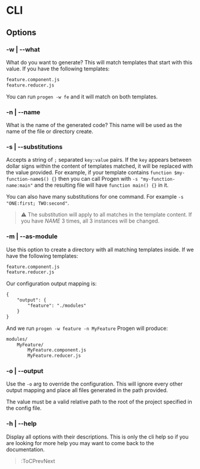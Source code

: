 # CLI

## Options

### -w | --what
What do you want to generate? This will match templates that start with this 
value. If you have the following templates:

```md | cli what
feature.component.js
feature.reducer.js
```

You can run `progen -w fe` and it will match on both templates.

### -n | --name
What is the name of the generated code? This name will be used as the name of 
the file or directory create.

### -s | --substitutions
Accepts a string of `;` separated `key:value` pairs. If the `key` appears between 
dollar signs within the content of templates matched, it will be replaced with the 
value provided. For example, if your template contains `function $my-function-name$() {}` 
then you can call Progen with `-s "my-function-name:main"` and the resulting file 
will have `function main() {}` in it.

You can also have many substitutions for one command. For example `-s "ONE:first; TWO:second"`.

> ⚠️ The substitution will apply to all matches in the template content. If you 
> have $NAME$ 3 times, all 3 instances will be changed.

### -m | --as-module
Use this option to create a directory with all matching templates inside. If we have
the following templates:

```md | cli templates
feature.component.js
feature.reducer.js
```

Our configuration output mapping is:

```md | .progenrc
{
    "output": {
        "feature": "./modules"
    }
}
```

And we run `progen -w feature -n MyFeature` Progen will produce:

```md | cli -m
modules/
    MyFeature/
        MyFeature.component.js
        MyFeature.reducer.js
```

### -o | --output
Use the `-o` arg to override the configuration. This will ignore every 
other output mapping and place all files generated in the path provided.

The value must be a valid relative path to the root of the project 
specified in the config file.

### -h | --help
Display all options with their descriptions. This is only the cli help 
so if you are looking for more help you may want to come back to the 
documentation. 

> :ToCPrevNext
